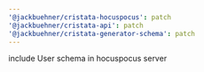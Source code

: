 ```yaml
---
'@jackbuehner/cristata-hocuspocus': patch
'@jackbuehner/cristata-api': patch
'@jackbuehner/cristata-generator-schema': patch
---
```


include User schema in hocuspocus server
